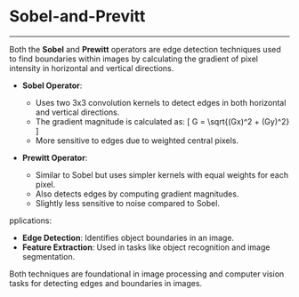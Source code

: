 # Sobel-and-Previtt

---

Both the **Sobel** and **Prewitt** operators are edge detection techniques used to find boundaries within images by calculating the gradient of pixel intensity in horizontal and vertical directions.

- **Sobel Operator**:
  - Uses two 3x3 convolution kernels to detect edges in both horizontal and vertical directions.
  - The gradient magnitude is calculated as:
    \[
    G = \sqrt{(Gx)^2 + (Gy)^2}
    \]
  - More sensitive to edges due to weighted central pixels.
  
- **Prewitt Operator**:
  - Similar to Sobel but uses simpler kernels with equal weights for each pixel.
  - Also detects edges by computing gradient magnitudes.
  - Slightly less sensitive to noise compared to Sobel.

 pplications:
- **Edge Detection**: Identifies object boundaries in an image.
- **Feature Extraction**: Used in tasks like object recognition and image segmentation.

Both techniques are foundational in image processing and computer vision tasks for detecting edges and boundaries in images.
